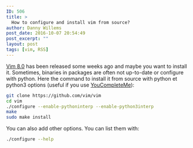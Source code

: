 ```yaml
---
ID: 506
title: >
  How to configure and install vim from source?
author: Danny Willems
post_date: 2016-10-07 20:54:49
post_excerpt: ""
layout: post
tags: [vim, RSS]
---
```


<a href="https://github.com/vim/vim/blob/master/runtime/doc/version8.txt">Vim
8.0</a> has been released some weeks ago and maybe you want to install it.
Sometimes, binaries in packages are often not up-to-date or configure with
python. Here the command to install it from source with python et python3
options (useful if you use
<a href="https://github.com/Valloric/YouCompleteMe">YouCompleteMe</a>):

```bash
git clone https://github.com/vim/vim
cd vim
./configure --enable-pythoninterp --enable-python3interp
make
sudo make install
```

You can also add other options. You can list them with:

```bash
./configure --help
```
